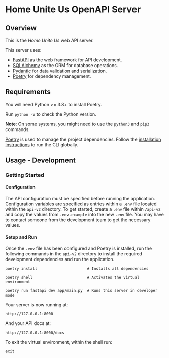 # Home Unite Us OpenAPI Server

## Overview

This is the _Home Unite Us_ web API server.

This server uses:

- [FastAPI](https://fastapi.tiangolo.com/) as the web framework for API development.
- [SQLAlchemy](https://www.sqlalchemy.org/) as the ORM for database operations.
- [Pydantic](https://docs.pydantic.dev/latest/) for data validation and serialization.
- [Poetry](https://python-poetry.org/docs/) for dependency management.

## Requirements

You will need Python >= 3.8+ to install Poetry.

Run `python -V` to check the Python version.

**Note**: On some systems, you might need to use the `python3` and `pip3` commands.

[Poetry](https://python-poetry.org/docs/#installation) is used to manage the project dependencies. Follow the [installation instructions](https://python-poetry.org/docs/#installation) to run the CLI globally.

## Usage - Development

### Getting Started

#### Configuration

The API configuration must be specified before running the application. Configuration variables are specified as entries within a `.env` file located within the `api-v2` directory. To get started, create a `.env` file within `/api-v2` and copy the values from `.env.example` into the new `.env` file. You may have to contact someone from the development team to get the necessary values.

#### Setup and Run

Once the `.env` file has been configured and Poetry is installed, run the following commands in the `api-v2` directory to install the required development dependencies and run the application.

```shell
poetry install                      # Installs all dependencies

poetry shell                        # Activates the virtual environment

poetry run fastapi dev app/main.py  # Runs this server in developer mode
```

Your server is now running at:
```
http://127.0.0.1:8000
```

And your API docs at:
```
http://127.0.0.1:8000/docs
```

To exit the virtual environment, within the shell run:
```shell
exit
```
